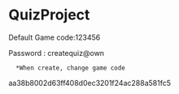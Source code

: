 # QuizProject

Default Game code:123456

Password : createquiz@own

      *When create, change game code
aa38b8002d63ff408d0ec3201f24ac288a581fc5